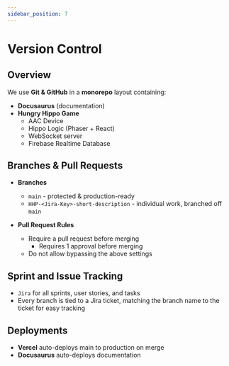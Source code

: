 ```yaml
---
sidebar_position: 7
---
```


# Version Control

## Overview
We use **Git & GitHub** in a **monorepo** layout containing:  

* **Docusaurus** (documentation)
* **Hungry Hippo Game** 
   * AAC Device
   * Hippo Logic (Phaser + React)
   * WebSocket server
   * Firebase Realtime Database

## Branches & Pull Requests
* **Branches**
    * `main` - protected & production-ready
    * `HHP-<Jira-Key>-short-description` - individual work, branched off `main`

* **Pull Request Rules**
    * Require a pull request before merging
        * Requires 1 approval before merging
    * Do not allow bypassing the above settings

## Sprint and Issue Tracking
* `Jira` for all sprints, user stories, and tasks 
* Every branch is tied to a Jira ticket, matching the branch name to the ticket for easy tracking

## Deployments
* **Vercel** auto-deploys main to production on merge
* **Docusaurus** auto-deploys documentation
